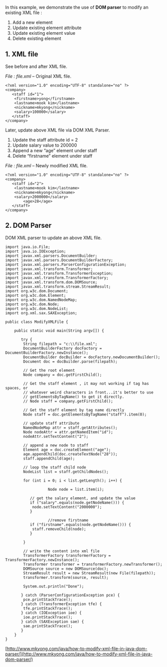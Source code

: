 In this example, we demonstrate the use of **DOM parser** to modify an existing XML file :

1.  Add a new element
2.  Update existing element attribute
3.  Update existing element value
4.  Delete existing element

## 1\. XML file

See before and after XML file.

_File : file.xml_ – Original XML file.

    <?xml version="1.0" encoding="UTF-8" standalone="no" ?>
    <company>
       <staff id="1">
    	<firstname>yong</firstname>
    	<lastname>mook kim</lastname>
    	<nickname>mkyong</nickname>
    	<salary>100000</salary>
       </staff>
    </company>

Later, update above XML file via DOM XML Parser.

1.  Update the staff attribute id = 2
2.  Update salary value to 200000
3.  Append a new “age” element under staff
4.  Delete “firstname” element under staff

_File : file.xml_ – Newly modified XML file.

    <?xml version="1.0" encoding="UTF-8" standalone="no" ?>
    <company>
       <staff id="2">
    	<lastname>mook kim</lastname>
    	<nickname>mkyong</nickname>
    	<salary>2000000</salary>
            <age>28</age>
       </staff>
    </company>

## 2\. DOM Parser

DOM XML parser to update an above XML file.

    import java.io.File;
    import java.io.IOException;
    import javax.xml.parsers.DocumentBuilder;
    import javax.xml.parsers.DocumentBuilderFactory;
    import javax.xml.parsers.ParserConfigurationException;
    import javax.xml.transform.Transformer;
    import javax.xml.transform.TransformerException;
    import javax.xml.transform.TransformerFactory;
    import javax.xml.transform.dom.DOMSource;
    import javax.xml.transform.stream.StreamResult;
    import org.w3c.dom.Document;
    import org.w3c.dom.Element;
    import org.w3c.dom.NamedNodeMap;
    import org.w3c.dom.Node;
    import org.w3c.dom.NodeList;
    import org.xml.sax.SAXException;

    public class ModifyXMLFile {

    	public static void main(String argv[]) {

    	   try {
    		String filepath = "c:\\file.xml";
    		DocumentBuilderFactory docFactory = DocumentBuilderFactory.newInstance();
    		DocumentBuilder docBuilder = docFactory.newDocumentBuilder();
    		Document doc = docBuilder.parse(filepath);

    		// Get the root element
    		Node company = doc.getFirstChild();

    		// Get the staff element , it may not working if tag has spaces, or
    		// whatever weird characters in front...it's better to use
    		// getElementsByTagName() to get it directly.
    		// Node staff = company.getFirstChild();

    		// Get the staff element by tag name directly
    		Node staff = doc.getElementsByTagName("staff").item(0);

    		// update staff attribute
    		NamedNodeMap attr = staff.getAttributes();
    		Node nodeAttr = attr.getNamedItem("id");
    		nodeAttr.setTextContent("2");

    		// append a new node to staff
    		Element age = doc.createElement("age");
    		age.appendChild(doc.createTextNode("28"));
    		staff.appendChild(age);

    		// loop the staff child node
    		NodeList list = staff.getChildNodes();

    		for (int i = 0; i < list.getLength(); i++) {

                       Node node = list.item(i);

    		   // get the salary element, and update the value
    		   if ("salary".equals(node.getNodeName())) {
    			node.setTextContent("2000000");
    		   }

                       //remove firstname
    		   if ("firstname".equals(node.getNodeName())) {
    			staff.removeChild(node);
    		   }

    		}

    		// write the content into xml file
    		TransformerFactory transformerFactory = TransformerFactory.newInstance();
    		Transformer transformer = transformerFactory.newTransformer();
    		DOMSource source = new DOMSource(doc);
    		StreamResult result = new StreamResult(new File(filepath));
    		transformer.transform(source, result);

    		System.out.println("Done");

    	   } catch (ParserConfigurationException pce) {
    		pce.printStackTrace();
    	   } catch (TransformerException tfe) {
    		tfe.printStackTrace();
    	   } catch (IOException ioe) {
    		ioe.printStackTrace();
    	   } catch (SAXException sae) {
    		sae.printStackTrace();
    	   }
    	}
    }

[http://www.mkyong.com/java/how-to-modify-xml-file-in-java-dom-parser/](http://www.mkyong.com/java/how-to-modify-xml-file-in-java-dom-parser/)
